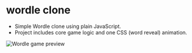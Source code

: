 # wordle clone

- Simple Wordle clone using plain JavaScript.
- Project includes core game logic and one CSS (word reveal) animation.

![Wordle game preview](https://miro.medium.com/max/796/0*RetBLVKkb5LQOMSj.gif)
